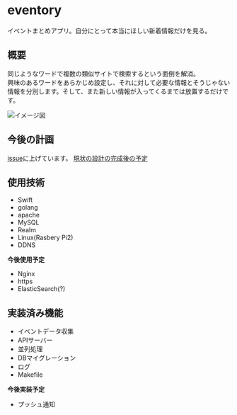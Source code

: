 # eventory

イベントまとめアプリ。自分にとって本当にほしい新着情報だけを見る。

## 概要
同じようなワードで複数の類似サイトで検索するという面倒を解消。  
興味のあるワードをあらかじめ設定し、それに対して必要な情報とそうじゃない情報を分別します。そして、また新しい情報が入ってくるまでは放置するだけです。  

![イメージ図](https://github.com/tikasan/eventory/blob/master/doc/eventory_plan.png?raw=true)

## 今後の計画
[issue]("https://github.com/tikasan/eventory/issues")に上げています。  
[現状の設計の完成後の予定](https://github.com/tikasan/eventory/issues/52)

## 使用技術

- Swift
- golang
- apache
- MySQL
- Realm
- Linux(Rasbery Pi2)
- DDNS

**今後使用予定**

- Nginx
- https
- ElasticSearch(?)

## 実装済み機能

- イベントデータ収集
- APIサーバー
- 並列処理
- DBマイグレーション
- ログ
- Makefile

**今後実装予定**

- プッシュ通知